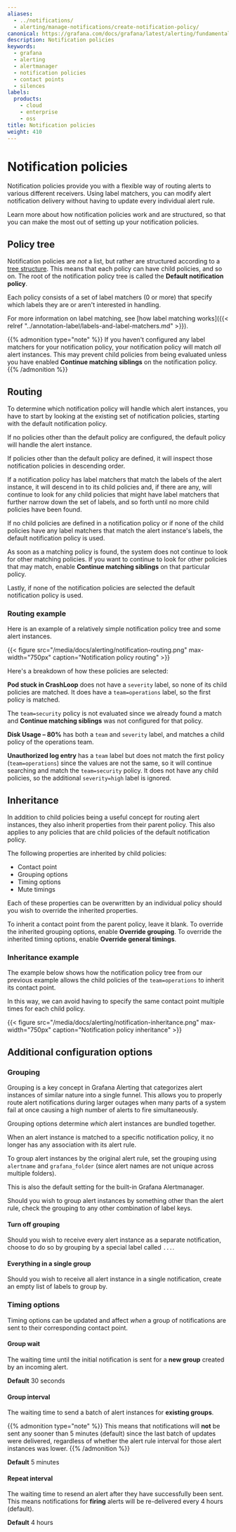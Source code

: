 ```yaml
---
aliases:
  - ../notifications/
  - alerting/manage-notifications/create-notification-policy/
canonical: https://grafana.com/docs/grafana/latest/alerting/fundamentals/notification-policies/notifications/
description: Notification policies
keywords:
  - grafana
  - alerting
  - alertmanager
  - notification policies
  - contact points
  - silences
labels:
  products:
    - cloud
    - enterprise
    - oss
title: Notification policies
weight: 410
---
```


# Notification policies

Notification policies provide you with a flexible way of routing alerts to various different receivers. Using label matchers, you can modify alert notification delivery without having to update every individual alert rule.

Learn more about how notification policies work and are structured, so that you can make the most out of setting up your notification policies.

## Policy tree

Notification policies are _not_ a list, but rather are structured according to a [tree structure](https://en.wikipedia.org/wiki/Tree_structure). This means that each policy can have child policies, and so on. The root of the notification policy tree is called the **Default notification policy**.

Each policy consists of a set of label matchers (0 or more) that specify which labels they are or aren't interested in handling.

For more information on label matching, see [how label matching works]({{< relref "../annotation-label/labels-and-label-matchers.md" >}}).

{{% admonition type="note" %}}
If you haven't configured any label matchers for your notification policy, your notification policy will match _all_ alert instances. This may prevent child policies from being evaluated unless you have enabled **Continue matching siblings** on the notification policy.
{{% /admonition %}}

## Routing

To determine which notification policy will handle which alert instances, you have to start by looking at the existing set of notification policies, starting with the default notification policy.

If no policies other than the default policy are configured, the default policy will handle the alert instance.

If policies other than the default policy are defined, it will inspect those notification policies in descending order.

If a notification policy has label matchers that match the labels of the alert instance, it will descend in to its child policies and, if there are any, will continue to look for any child policies that might have label matchers that further narrow down the set of labels, and so forth until no more child policies have been found.

If no child policies are defined in a notification policy or if none of the child policies have any label matchers that match the alert instance's labels, the default notification policy is used.

As soon as a matching policy is found, the system does not continue to look for other matching policies. If you want to continue to look for other policies that may match, enable **Continue matching siblings** on that particular policy.

Lastly, if none of the notification policies are selected the default notification policy is used.

### Routing example

Here is an example of a relatively simple notification policy tree and some alert instances.

{{< figure src="/media/docs/alerting/notification-routing.png" max-width="750px" caption="Notification policy routing" >}}

Here's a breakdown of how these policies are selected:

**Pod stuck in CrashLoop** does not have a `severity` label, so none of its child policies are matched. It does have a `team=operations` label, so the first policy is matched.

The `team=security` policy is not evaluated since we already found a match and **Continue matching siblings** was not configured for that policy.

**Disk Usage – 80%** has both a `team` and `severity` label, and matches a child policy of the operations team.

**Unauthorized log entry** has a `team` label but does not match the first policy (`team=operations`) since the values are not the same, so it will continue searching and match the `team=security` policy. It does not have any child policies, so the additional `severity=high` label is ignored.

## Inheritance

In addition to child policies being a useful concept for routing alert instances, they also inherit properties from their parent policy. This also applies to any policies that are child policies of the default notification policy.

The following properties are inherited by child policies:

- Contact point
- Grouping options
- Timing options
- Mute timings

Each of these properties can be overwritten by an individual policy should you wish to override the inherited properties.

To inherit a contact point from the parent policy, leave it blank. To override the inherited grouping options, enable **Override grouping**. To override the inherited timing options, enable **Override general timings**.

### Inheritance example

The example below shows how the notification policy tree from our previous example allows the child policies of the `team=operations` to inherit its contact point.

In this way, we can avoid having to specify the same contact point multiple times for each child policy.

{{< figure src="/media/docs/alerting/notification-inheritance.png" max-width="750px" caption="Notification policy inheritance" >}}

## Additional configuration options

### Grouping

Grouping is a key concept in Grafana Alerting that categorizes alert instances of similar nature into a single funnel. This allows you to properly route alert notifications during larger outages when many parts of a system fail at once causing a high number of alerts to fire simultaneously.

Grouping options determine _which_ alert instances are bundled together.

When an alert instance is matched to a specific notification policy, it no longer has any association with its alert rule.

To group alert instances by the original alert rule, set the grouping using `alertname` and `grafana_folder` (since alert names are not unique across multiple folders).

This is also the default setting for the built-in Grafana Alertmanager.

Should you wish to group alert instances by something other than the alert rule, check the grouping to any other combination of label keys.

#### Turn off grouping

Should you wish to receive every alert instance as a separate notification, choose to do so by grouping by a special label called `...`.

#### Everything in a single group

Should you wish to receive all alert instance in a single notification, create an empty list of labels to group by.

### Timing options

Timing options can be updated and affect _when_ a group of notifications are sent to their corresponding contact point.

#### Group wait

The waiting time until the initial notification is sent for a **new group** created by an incoming alert.

**Default** 30 seconds

#### Group interval

The waiting time to send a batch of alert instances for **existing groups**.

{{% admonition type="note" %}}
This means that notifications will **not** be sent any sooner than 5 minutes (default) since the last batch of updates were delivered, regardless of whether the alert rule interval for those alert instances was lower.
{{% /admonition %}}

**Default** 5 minutes

#### Repeat interval

The waiting time to resend an alert after they have successfully been sent. This means notifications for **firing** alerts will be re-delivered every 4 hours (default).

**Default** 4 hours

